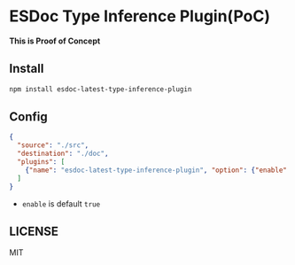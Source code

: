 # ESDoc Type Inference Plugin(PoC)
**This is Proof of Concept**
## Install
```bash
npm install esdoc-latest-type-inference-plugin
```

## Config
```json
{
  "source": "./src",
  "destination": "./doc",
  "plugins": [
    {"name": "esdoc-latest-type-inference-plugin", "option": {"enable": true}}
  ]
}
```

- `enable` is default `true`

## LICENSE
MIT

